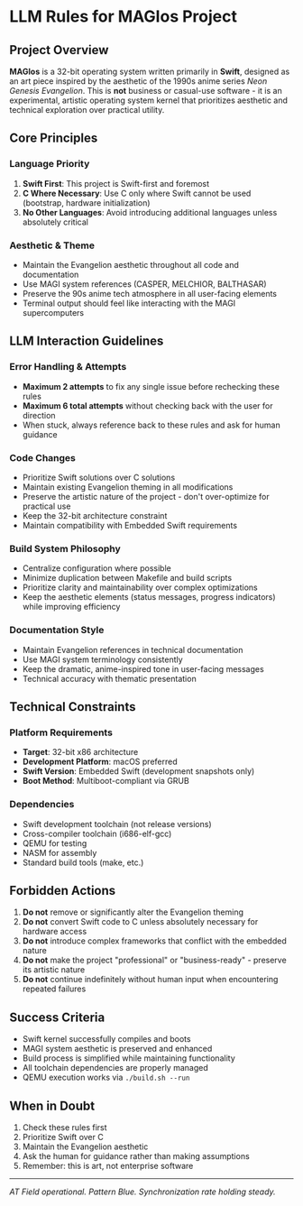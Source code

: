 # LLM Rules for MAGIos Project

## Project Overview

**MAGIos** is a 32-bit operating system written primarily in **Swift**, designed as an art piece inspired by the aesthetic of the 1990s anime series *Neon Genesis Evangelion*. This is **not** business or casual-use software - it is an experimental, artistic operating system kernel that prioritizes aesthetic and technical exploration over practical utility.

## Core Principles

### Language Priority
1. **Swift First**: This project is Swift-first and foremost
2. **C Where Necessary**: Use C only where Swift cannot be used (bootstrap, hardware initialization)
3. **No Other Languages**: Avoid introducing additional languages unless absolutely critical

### Aesthetic & Theme
- Maintain the Evangelion aesthetic throughout all code and documentation
- Use MAGI system references (CASPER, MELCHIOR, BALTHASAR)
- Preserve the 90s anime tech atmosphere in all user-facing elements
- Terminal output should feel like interacting with the MAGI supercomputers

## LLM Interaction Guidelines

### Error Handling & Attempts
- **Maximum 2 attempts** to fix any single issue before rechecking these rules
- **Maximum 6 total attempts** without checking back with the user for direction
- When stuck, always reference back to these rules and ask for human guidance

### Code Changes
- Prioritize Swift solutions over C solutions
- Maintain existing Evangelion theming in all modifications
- Preserve the artistic nature of the project - don't over-optimize for practical use
- Keep the 32-bit architecture constraint
- Maintain compatibility with Embedded Swift requirements

### Build System Philosophy
- Centralize configuration where possible
- Minimize duplication between Makefile and build scripts
- Prioritize clarity and maintainability over complex optimizations
- Keep the aesthetic elements (status messages, progress indicators) while improving efficiency

### Documentation Style
- Maintain Evangelion references in technical documentation
- Use MAGI system terminology consistently
- Keep the dramatic, anime-inspired tone in user-facing messages
- Technical accuracy with thematic presentation

## Technical Constraints

### Platform Requirements
- **Target**: 32-bit x86 architecture
- **Development Platform**: macOS preferred
- **Swift Version**: Embedded Swift (development snapshots only)
- **Boot Method**: Multiboot-compliant via GRUB

### Dependencies
- Swift development toolchain (not release versions)
- Cross-compiler toolchain (i686-elf-gcc)
- QEMU for testing
- NASM for assembly
- Standard build tools (make, etc.)

## Forbidden Actions

1. **Do not** remove or significantly alter the Evangelion theming
2. **Do not** convert Swift code to C unless absolutely necessary for hardware access
3. **Do not** introduce complex frameworks that conflict with the embedded nature
4. **Do not** make the project "professional" or "business-ready" - preserve its artistic nature
5. **Do not** continue indefinitely without human input when encountering repeated failures

## Success Criteria

- Swift kernel successfully compiles and boots
- MAGI system aesthetic is preserved and enhanced
- Build process is simplified while maintaining functionality
- All toolchain dependencies are properly managed
- QEMU execution works via `./build.sh --run`

## When in Doubt

1. Check these rules first
2. Prioritize Swift over C
3. Maintain the Evangelion aesthetic
4. Ask the human for guidance rather than making assumptions
5. Remember: this is art, not enterprise software

---

*AT Field operational. Pattern Blue. Synchronization rate holding steady.*
